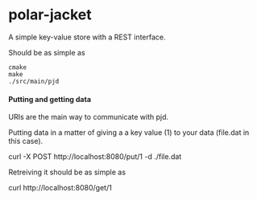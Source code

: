 polar-jacket
============

A simple key-value store with a REST interface. 

Should be as simple as 

    cmake 
    make
    ./src/main/pjd

#### Putting and getting data

URIs are the main way to communicate with pjd. 

Putting data in a matter of giving a a key value (1) to your data (file.dat in this case).

   curl -X POST http://localhost:8080/put/1 -d ./file.dat

Retreiving it should be as simple as

   curl http://localhost:8080/get/1

